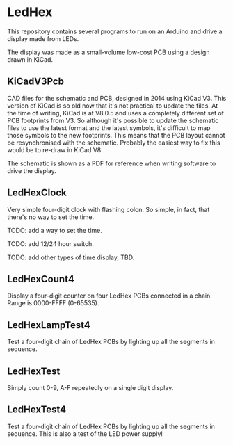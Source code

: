 # LedHex #

This repository contains several programs to run on an Arduino
and drive a display made from LEDs.

The display was made as a small-volume low-cost PCB using a design drawn in KiCad.

## KiCadV3Pcb ##

CAD files for the schematic and PCB,
designed in 2014 using KiCad V3.
This version of KiCad is so old now that it's not practical to update the files.
At the time of writing,
KiCad is at V8.0.5 and uses a completely different set of PCB footprints from V3.
So although it's possible to update the schematic files to use the latest format
and the latest symbols,
it's difficult to map those symbols to the new footprints.
This means that the PCB layout cannot be resynchronised with the schematic.
Probably the easiest way to fix this would be to re-draw in KiCad V8.

The schematic is shown as a PDF for reference when writing software
to drive the display.

## LedHexClock ##

Very simple four-digit clock with flashing colon.
So simple, in fact,
that there's no way to set the time.

TODO: add a way to set the time.

TODO: add 12/24 hour switch.

TODO: add other types of time display, TBD.

## LedHexCount4 ##

Display a four-digit counter on four LedHex PCBs connected in a chain.
Range is 0000-FFFF (0-65535).

## LedHexLampTest4 ##

Test a four-digit chain of LedHex PCBs by lighting up all the segments
in sequence.

## LedHexTest ##

Simply count 0-9, A-F repeatedly on a single digit display.

## LedHexTest4 ##

Test a four-digit chain of LedHex PCBs by lighting up all the segments
in sequence.
This is also a test of the LED power supply!

